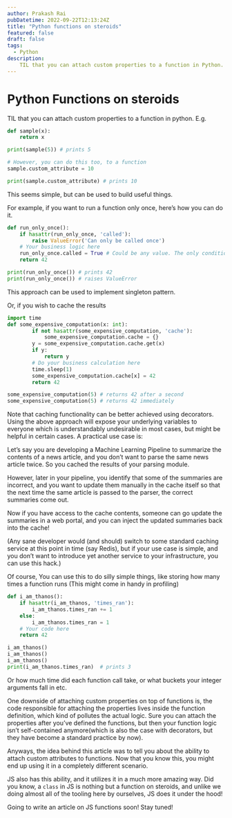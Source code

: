 ```yaml
---
author: Prakash Rai
pubDatetime: 2022-09-22T12:13:24Z
title: "Python functions on steroids"
featured: false
draft: false
tags:
  - Python
description:
    TIL that you can attach custom properties to a function in Python. I tried to explore its usecases.
---
```



# Python Functions on steroids

TIL that you can attach custom properties to a function in python. E.g.

```python
def sample(x):
	return x

print(sample(5)) # prints 5

# However, you can do this too, to a function
sample.custom_attribute = 10

print(sample.custom_attribute) # prints 10
```

This seems simple, but can be used to build useful things.

For example, if you want to run a function only once, here’s how you can do it.

```python
def run_only_once():
	if hasattr(run_only_once, 'called'):
		raise ValueError('Can only be called once')
	# Your business logic here
	run_only_once.called = True # Could be any value. The only condition is property should exist.
	return 42

print(run_only_once()) # prints 42
print(run_only_once()) # raises ValueError
```

This approach can be used to implement singleton pattern.

Or, if you wish to cache the results

```python
import time
def some_expensive_computation(x: int):
		if not hasattr(some_expensive_computation, 'cache'):
			some_expensive_computation.cache = {}
		y = some_expensive_computation.cache.get(x)
		if y:
			return y
		# Do your business calculation here
		time.sleep(1)
		some_expensive_computation.cache[x] = 42
		return 42

some_expensive_computation(5) # returns 42 after a second
some_expensive_computation(5) # returns 42 immediately
```

Note that caching functionality can be better achieved using decorators. Using the above approach will expose your underlying variables to everyone which is understandably undesirable in most cases, but might be helpful in certain cases. A practical use case is:

Let’s say you are developing a Machine Learning Pipeline to summarize the contents of a news article, and you don’t want to parse the same news article twice. So you cached the results of your parsing module.

However, later in your pipeline, you identify that some of the summaries are incorrect, and you want to update them manually in the cache itself so that the next time the same article is passed to the parser, the correct summaries come out.

Now if you have access to the cache contents, someone can go update the summaries in a web portal, and you can inject the updated summaries back into the cache!

(Any sane developer would (and should) switch to some standard caching service at this point in time (say Redis), but if your use case is simple, and you don’t want to introduce yet another service to your infrastructure, you can use this hack.)

Of course, You can use this to do silly simple things, like storing how many times a function runs (This might come in handy in profiling)

```python
def i_am_thanos():
	if hasattr(i_am_thanos, 'times_ran'):
		i_am_thanos.times_ran += 1
	else:
		i_am_thanos.times_ran = 1
	# Your code here
	return 42

i_am_thanos()
i_am_thanos()
i_am_thanos()
print(i_am_thanos.times_ran)  # prints 3
```

Or how much time did each function call take, or what buckets your integer arguments fall in etc.

One downside of attaching custom properties on top of functions is, the code responsible for attaching the properties lives inside the function definition, which kind of pollutes the actual logic. Sure you can attach the properties after you’ve defined the functions, but then your function logic isn’t self-contained anymore(which is also the case with decorators, but they have become a standard practice by now).

Anyways, the idea behind this article was to tell you about the ability to attach custom attributes to functions. Now that you know this, you might end up using it in a completely different scenario.

JS also has this ability, and it utilizes it in a much more amazing way. Did you know, a `class` in JS is nothing but a function on steroids, and unlike we doing almost all of the tooling here by ourselves, JS does it under the hood!

Going to write an article on JS functions soon! Stay tuned!